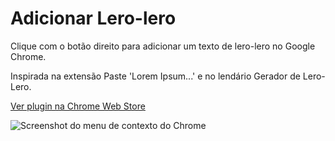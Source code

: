 Adicionar Lero-lero
=====================

Clique com o botão direito para adicionar um texto de lero-lero no Google Chrome.

Inspirada na extensão Paste 'Lorem Ipsum...' e no lendário Gerador de Lero-Lero.

[Ver plugin na Chrome Web Store][2]

![Screenshot do menu de contexto do Chrome][1]


  [1]: http://i.imgur.com/GXf5VfQ.png
  [2]: https://chrome.google.com/webstore/detail/adicionar-lero-lero/mbgddfahdjkafkbokdlpkjckidbcgnfk
